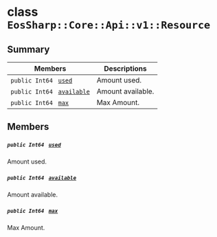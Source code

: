 # class `EosSharp::Core::Api::v1::Resource` 

## Summary

 Members                                | Descriptions                                
----------------------------------------|---------------------------------------------
`public Int64 ` [`used`](#class_eos_sharp_1_1_core_1_1_api_1_1v1_1_1_resource_1a8bf86fa87c46bba36a24fb5cd8f6ed69) | Amount used.
`public Int64 ` [`available`](#class_eos_sharp_1_1_core_1_1_api_1_1v1_1_1_resource_1a22d7f6c93c49eee509d84764b07862f5) | Amount available.
`public Int64 ` [`max`](#class_eos_sharp_1_1_core_1_1_api_1_1v1_1_1_resource_1a640a7815b87b0c8f5d93289ba22d7e02) | Max Amount.

## Members

##### `public Int64 ` [`used`](#class_eos_sharp_1_1_core_1_1_api_1_1v1_1_1_resource_1a8bf86fa87c46bba36a24fb5cd8f6ed69) 

Amount used.

##### `public Int64 ` [`available`](#class_eos_sharp_1_1_core_1_1_api_1_1v1_1_1_resource_1a22d7f6c93c49eee509d84764b07862f5) 

Amount available.

##### `public Int64 ` [`max`](#class_eos_sharp_1_1_core_1_1_api_1_1v1_1_1_resource_1a640a7815b87b0c8f5d93289ba22d7e02) 

Max Amount.

